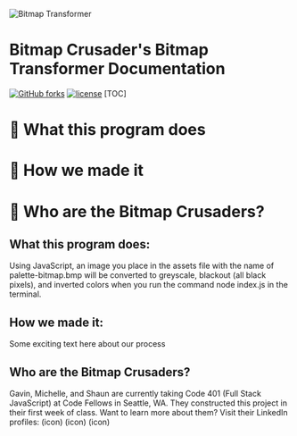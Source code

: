 ![Bitmap Transformer]('./assets/BitmapTransformer.png')

# Bitmap Crusader's Bitmap Transformer Documentation
[![GitHub forks](https://img.shields.io/github/forks/badges/shields.svg?style=social&label=Fork)]()
[![license](https://img.shields.io/github/license/mashape/apistatus.svg)]()
[TOC]

# :art: What this program does
# :art: How we made it
# :art: Who are the Bitmap Crusaders?


## What this program does:
Using JavaScript, an image you place in the assets file with the name of palette-bitmap.bmp will be converted to greyscale, blackout (all black pixels), and inverted colors when you run the command node index.js in the terminal.

## How we made it:
Some exciting text here about our process

## Who are the Bitmap Crusaders?
Gavin, Michelle, and Shaun are currently taking Code 401 (Full Stack JavaScript) at Code Fellows in Seattle, WA. They constructed this project in their first week of class. Want to learn more about them? Visit their LinkedIn profiles:
(icon) (icon) (icon)
